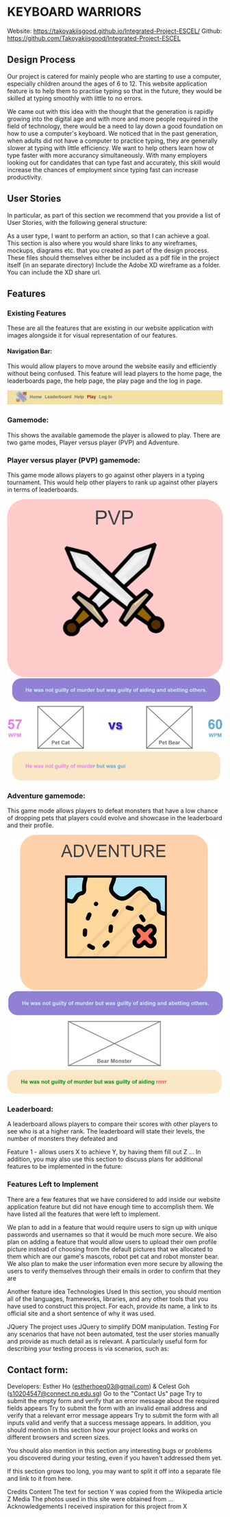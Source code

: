 # **KEYBOARD WARRIORS**
Website: https://takoyakiisgood.github.io/Integrated-Project-ESCEL/
Github: https://github.com/Takoyakiisgood/Integrated-Project-ESCEL
## **Design Process**
Our project is catered for mainly people who are starting to use a computer, especially children around the ages of 6 to 12. This website application feature is to help them to practise typing so that in the future, they would be skilled at typing smoothly with little to no errors.

We came out with this idea with the thought that the generation is rapidly growing into the digital age and with more and more people required in the field of technology, there would be a need to lay down a good foundation on how to use a computer's keyboard. We noticed that in the past generation, when adults did not have a computer to practice typing, they are generally slower at typing with little efficiency. We want to help others learn how ot type faster with more accurancy simultaneously. With many employers looking out for candidates that can type fast and accurately, this skill would increase the chances of employment since typing fast can increase productivity. 

## **User Stories**
In particular, as part of this section we recommend that you provide a list of User Stories, with the following general structure:

As a user type, I want to perform an action, so that I can achieve a goal.
This section is also where you would share links to any wireframes, mockups, diagrams etc. that you created as part of the design process. These files should themselves either be included as a pdf file in the project itself (in an separate directory) Include the Adobe XD wireframe as a folder. You can include the XD share url.

## **Features**
### **Existing Features**
These are all the features that are existing in our website application with images alongside it for visual representation of our features.
#### Navigation Bar:
This would allow players to move around the website easily and efficiently without being confused. This feature will lead players to the home page, the leaderboards page, the help page, the play page and the log in page.

<img src="./images/nav-bar.png" class="readme-images">

### Gamemode:
This shows the available gamemode the player is allowed to play. There are two game modes, Player versus player (PVP) and Adventure. 

### Player versus player (PVP) gamemode:
This game mode allows players to go against other players in a typing tournament. This would help other players to rank up against other players in terms of leaderboards. 

<img src="./images/pvp-block.png" class="readme-images">
<img src="./images/pvp-play.png" class="readme-images">

### Adventure gamemode:
This game mode allows players to defeat monsters that have a low chance of dropping pets that players could evolve and showcase in the leaderboard and their profile.

<img src="./images/adventure-block.png" class="readme-images">
<img src="./images/adv-play.png" class="readme-images">

### Leaderboard:
A leaderboard allows players to compare their scores with other players to see who is at a higher rank. The leaderboard will state their levels, the number of monsters they defeated and 

Feature 1 - allows users X to achieve Y, by having them fill out Z
...
In addition, you may also use this section to discuss plans for additional features to be implemented in the future:

### **Features Left to Implement**
There are a few features that we have considered to add inside our website application feature but did not have enough time to accomplish them. We have listed all the features that were left to implement.

We plan to add in a feature that would require users to sign up with unique passwords and usernames so that it would be much more secure.
We also plan on adding a feature that would allow users to upload their own profile picture instead of choosing from the default pictures that we allocated to them which are our game's mascots, robot pet cat and robot monster bear.
We also plan to make the user information even more secure by allowing the users to verify themselves through their emails in order to confirm that they are 

Another feature idea
Technologies Used
In this section, you should mention all of the languages, frameworks, libraries, and any other tools that you have used to construct this project. For each, provide its name, a link to its official site and a short sentence of why it was used.

JQuery
The project uses JQuery to simplify DOM manipulation.
Testing
For any scenarios that have not been automated, test the user stories manually and provide as much detail as is relevant. A particularly useful form for describing your testing process is via scenarios, such as:

## Contact form:
Developers: Esther Ho (estherhoeq03@gmail.com) & Celest Goh (s10204547@connect.np.edu.sg)
Go to the "Contact Us" page
Try to submit the empty form and verify that an error message about the required fields appears
Try to submit the form with an invalid email address and verify that a relevant error message appears
Try to submit the form with all inputs valid and verify that a success message appears.
In addition, you should mention in this section how your project looks and works on different browsers and screen sizes.

You should also mention in this section any interesting bugs or problems you discovered during your testing, even if you haven't addressed them yet.

If this section grows too long, you may want to split it off into a separate file and link to it from here.

Credits
Content
The text for section Y was copied from the Wikipedia article Z
Media
The photos used in this site were obtained from ...
Acknowledgements
I received inspiration for this project from X